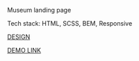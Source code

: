  Museum landing page
 
 Tech stack: HTML, SCSS, BEM, Responsive
 
[DESIGN](https://www.figma.com/file/HL3XGt5ZatvJoYBhOaWY5x/museum-prototype?node-id=323%3A1957)

[DEMO LINK](https://<your_account>.github.io/Museum_2/)
